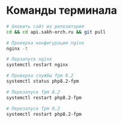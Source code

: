 # Команды терминала

```bash
# Оновить сайт из репозитория
cd && cd api.sakh-orch.ru && git pull
```
```bash
# Проверка конфигурации nginx
nginx -t
```
```bash
# Перзапуск nginx
systemctl restart nginx
```
```bash
# Проверка службы fpm 8.2
systemctl status php8.2-fpm
```

```bash
# Перезапуск fpm 8.2
systemctl restart php8.2-fpm
```

```bash
# Перезапуск fpm 8.2
systemctl restart php8.2-fpm
```